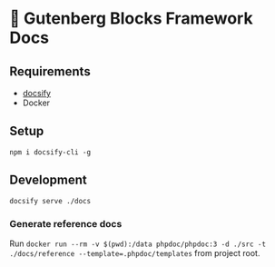 # 🧱 Gutenberg Blocks Framework Docs

## Requirements

* [docsify](https://docsify.js.org/)
* Docker

## Setup

`npm i docsify-cli -g`

## Development

`docsify serve ./docs`

### Generate reference docs

Run `docker run --rm -v $(pwd):/data phpdoc/phpdoc:3 -d ./src -t ./docs/reference --template=.phpdoc/templates` from project root.